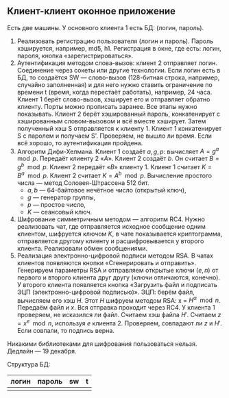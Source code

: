 ## Клиент-клиент оконное приложение

Есть две машины. У основного клиента 1 есть БД: (логин, пароль).

1. Реализовать регистрацию пользователя (логин и пароль). Пароль хэшируется, например, md5, h1. Регистрация в окне, где есть: логин, пароля, кнопка «зарегистрироваться».
2. Аутентификация методом слова-вызов: клиент 2 отправляет логин. Соединение через сокеты или другие технологии. Если логин есть в БД, то создаётся SW — слово-вызов (128-битная строка, например, случайно заполненная) и для него нужно ставить ограничение по времени t (время, когда перестаёт работать), например, 24 часа. Клиент 1 берёт слово-вызов, хэширует его и отправляет обратно клиенту. Порты можно прописать заранее. Все этапы нужно показывать.
   Клиент 2 берёт хэшированный пароль, конкатенирует с хэшированным словом-вызовом и всё вместе хэширует. Затем полученный хэш S отправляется к клиенту 1. Клиент 1 конкатенирует S с паролем и получаем S'. Проверяем, не вышло ли время. Если всё хорошо, то аутентификация пройдена.
3. Алгоритм Дифи-Хелмана. Клиент 1 создаёт $a, g, p$: вычисляет $A = g^a \mod p$. Передаёт клиенту 2 «$A$». Клиент 2 создаёт $b$. Он считает $B = g^b \mod p$. Клиент 2 передаёт «$B$» клиенту 1. Клиент 1 считает $K = B^a \mod p$. Клиент 2 считает $K = A^b \mod p$. Вычисление простого числа — метод Соловея-Штрассена 512 бит.
   - $a, b$ — 64-байтовое нечётное число (открытый ключ),
   - $g$ — генератор группы,
   - $p$ — простое число,
   - $K$ — сеансовый ключ.
4. Шифрование симметричным методом — алгоритм RC4. Нужно реализовать чат, где отправляется исходное сообщение одним клиентом, шифруется ключом $K$, в чате показывается криптограмма, отправляется другому клиенту и расшифровывается у второго клиента. Реализовали обмен сообщениями.
5. Реализация электронно-цифровой подписи методом RSA. В чатах клиентов появляются кнопки «Сгенерировать и отправить». Генерируем параметры RSA и отправляем открытые ключи $(e, n)$ от первого и второго клиента друг другу (ключи отличаются, конечно). У второго клиента появляется кнопка «Загрузить файл и подписать ЭЦП (электронно-цифровой подписью)». ЭЦП: берём файл, вычисляем его хэш $H$. Этот $H$ шифруем методом RSA: x = $H^{\alpha} \mod n$. Передаём файл и $x$. Вся отправка проходит через RC4.
   У клиента 1 проверяем, не исказился ли файл. Считаем хэш файла $H'$. Считаем $z = x^e \mod n$, используя $e$ клиента 2. Проверяем, совпадают ли $z$ и $H'$. Если совпали, то подпись верна.

Никакими библиотеками для шифрования пользоваться нельзя. Дедлайн — 19 декабря.

Структура БД:

| логин | пароль | sw  | t   |
| ----- | ------ | --- | --- |
|       |        |     |     |
